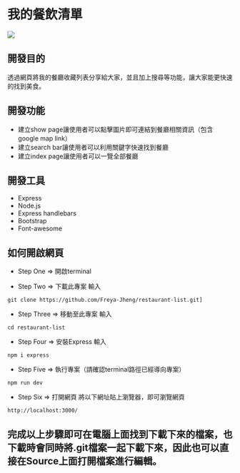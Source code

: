 # 我的餐飲清單
![](https://assets-lighthouse.s3.amazonaws.com/uploads/image/file/5720/restaurants-list-cover.jpg)

## 開發目的
透過網頁將我的餐廳收藏列表分享給大家，並且加上搜尋等功能，讓大家能更快速的找到美食。

## 開發功能

* 建立show page讓使用者可以點擊圖片即可連結到餐廳相關資訊（包含google map link）
* 建立search bar讓使用者可以利用關鍵字快速找到餐廳
* 建立index page讓使用者可以一覽全部餐廳

## 開發工具

* Express
* Node.js
* Express handlebars
* Bootstrap
* Font-awesome

## 如何開啟網頁

* Step One => 開啟terminal

* Step Two => 下載此專案
輸入
```
git clone https://github.com/Freya-Jheng/restaurant-list.git]
```

* Step Three => 移動至此專案
輸入
```
cd restaurant-list
```

* Step Four => 安裝Express
輸入
```
npm i express
```

* Step Five => 執行專案（請確認terminal路徑已經導向專案）
```
npm run dev
```

* Step Six => 打開網頁
將以下網址貼上瀏覽器，即可瀏覽網頁
```
http://localhost:3000/
```

## 完成以上步驟即可在電腦上面找到下載下來的檔案，也下載時會同時將.git檔案一起下載下來，因此也可以直接在Source上面打開檔案進行編輯。